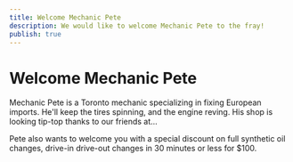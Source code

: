 ```yaml
---
title: Welcome Mechanic Pete
description: We would like to welcome Mechanic Pete to the fray!
publish: true
---
```

# Welcome Mechanic Pete

Mechanic Pete is a Toronto mechanic specializing in fixing European imports. He'll keep the tires spinning, and the engine reving. His shop is looking tip-top thanks to our friends at...

Pete also wants to welcome you with a special discount on full synthetic oil changes, drive-in drive-out changes in 30 minutes or less for $100.
